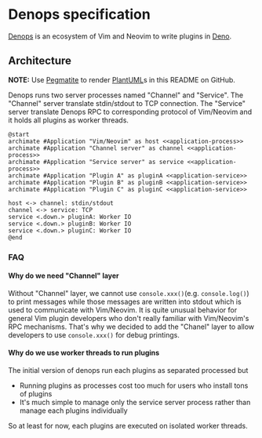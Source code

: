 # Denops specification

[Denops][] is an ecosystem of Vim and Neovim to write plugins in [Deno][].

[Denops]: https://github.com/vim-denops/denops.vim
[Deno]: https://deno.land/

[PlantUML]: https://plantuml.com/

## Architecture

**NOTE:** Use [Pegmatite](https://chrome.google.com/webstore/detail/pegmatite/jegkfbnfbfnohncpcfcimepibmhlkldo) to render [PlantUML][]s in this README on GitHub.

Denops runs two server processes named "Channel" and "Service".
The "Channel" server translate stdin/stdout to TCP connection.
The "Service" server translate Denops RPC to corresponding protocol of Vim/Neovim and it holds all plugins as worker threads.

```uml
@start
archimate #Application "Vim/Neovim" as host <<application-process>>
archimate #Application "Channel server" as channel <<application-process>>
archimate #Application "Service server" as service <<application-process>>
archimate #Application "Plugin A" as pluginA <<application-service>>
archimate #Application "Plugin B" as pluginB <<application-service>>
archimate #Application "Plugin C" as pluginC <<application-service>>

host <-> channel: stdin/stdout
channel <-> service: TCP
service <.down.> pluginA: Worker IO
service <.down.> pluginB: Worker IO
service <.down.> pluginC: Worker IO
@end
```

### FAQ

#### Why do we need "Channel" layer

Without "Channel" layer, we cannot use `console.xxx()`(e.g. `console.log()`) to print messages while those messages are written into stdout which is used to communicate with Vim/Neovim.
It is quite unusual behavior for general Vim plugin developers who don't really familiar with Vim/Neovim's RPC mechanisms.
That's why we decided to add the "Chanel" layer to allow developers to use `console.xxx()` for debug printings.

#### Why do we use worker threads to run plugins

The initial version of denops run each plugins as separated processed but

- Running plugins as processes cost too much for users who install tons of plugins
- It's much simple to manage only the service server process rather than manage each plugins individually

So at least for now, each plugins are executed on isolated worker threads.

